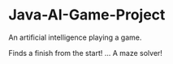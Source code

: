 # Java-AI-Game-Project
An artificial intelligence playing a game. 

Finds a finish from the start!
...
A maze solver!



